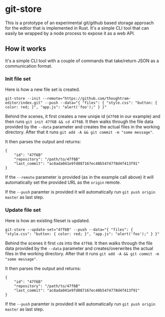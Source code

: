 # git-store

This is a prototype of an experimental git/github based storage approach for the edtior that is implemented in Rust. It's a simple CLI tool that can easily be wrapped by a node process to expose it as a web API.

## How it works

It's a simple CLI tool with a couple of commands that take/return JSON as a communication format.

### Init file set

Here is how a new file set is created.

`git-store --init --remote="https://github.com/thoughtram-editor/index.git" --push --data="{ "files": { "style.css": "button: { color: red; }", "app.js": "alert('foo');" } }"`

Behind the scenes, it first creates a new uniqie id (`47f6B` in our example) and then runs `git init 47f6B && cd 47f6B`.
It then walks through the file data provided by the `--data` parameter and creates the actual files in the working directory.
After that it runs `git add -A && git commit -m "some message"`.

It then parses the output and returns:

```
{
    "id": "47f6B"
    "repository": "/path/to/47f6B"
    "last_commit": "ac8ada041e9fd887167ec48b5474778d4f413f91"
}
```

If the `--remote` parameter is provided (as in the example call above) it will automatically
set the provided URL as the `origin` remote.

If the `--push` paramter is provided it will automatically run `git push origin master` as last step.

### Update file set

Here is how an existing fileset is updated.

`git-store --update-set="47f6B" --push --data="{ "files": { "style.css": "button: { color: red; }", "app.js": "alert('foo');" } }"`

Behind the scenes it first `cd`s into the `47f6B`.
It then walks through the file data provided by the `--data` parameter and creates/overwrites the actual files in the working directory.
After that it runs `git add -A && git commit -m "some message"`.

It then parses the output and returns:


```
{
    "id": "47f6B"
    "repository": "/path/to/47f6B"
    "last_commit": "ac8ada041e9fd887167ec48b5474778d4f413f91"
}
```

If the `--push` paramter is provided it will automatically run `git push origin master` as last step.
